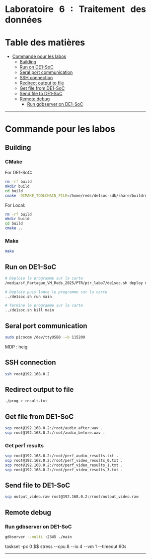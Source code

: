 <div align="justify" style="margin-right:25px;margin-left:25px">

# Laboratoire 6 : Traitement des données <!-- omit in toc -->

# Table des matières <!-- omit in toc -->

- [Commande pour les labos](#commande-pour-les-labos)
  - [Building](#building)
  - [Run on DE1-SoC](#run-on-de1-soc)
  - [Seral port communication](#seral-port-communication)
  - [SSH connection](#ssh-connection)
  - [Redirect output to file](#redirect-output-to-file)
  - [Get file from DE1-SoC](#get-file-from-de1-soc)
  - [Send file to DE1-SoC](#send-file-to-de1-soc)
  - [Remote debug](#remote-debug)
    - [Run gdbserver on DE1-SoC](#run-gdbserver-on-de1-soc)

___

# Commande pour les labos

## Building

### CMake <!-- omit in toc -->

For DE1-SoC:

```bash
rm -rf build
mkdir build
cd build
cmake -DCMAKE_TOOLCHAIN_FILE=/home/reds/de1soc-sdk/share/buildroot/toolchainfile.cmake ..
```

For Local:

```bash
rm -rf build
mkdir build
cd build
cmake ..
```

### Make <!-- omit in toc -->

```bash
make
```

## Run on DE1-SoC

```bash
# Deploie le programme sur la carte
/media/sf_Partague_VM_Reds_2025/PTR/ptr_labo7/de1soc.sh deploy main

# Deploie puis lance le programme sur la carte
../de1soc.sh run main

# Termine le programme sur la carte
../de1soc.sh kill main
```

## Seral port communication

```bash
sudo picocom /dev/ttyUSB0 -−b 115200
```

MDP : heig

## SSH connection

```bash
ssh root@192.168.0.2
```

## Redirect output to file

```bash	
./prog > result.txt
```

## Get file from DE1-SoC

```bash
scp root@192.168.0.2:/root/audio_after.wav .
scp root@192.168.0.2:/root/audio_before.wav .
```

### Get perf results <!-- omit in toc -->

```bash
scp root@192.168.0.2:/root/perf_audio_results.txt .
scp root@192.168.0.2:/root/perf_video_results_0.txt .
scp root@192.168.0.2:/root/perf_video_results_1.txt .
scp root@192.168.0.2:/root/perf_video_results_3.txt .
```

## Send file to DE1-SoC

```bash
scp output_video.raw root@192.168.0.2:/root/output_video.raw
```

## Remote debug

### Run gdbserver on DE1-SoC

```bash
gdbserver --multi :2345 ./main
```

taskset -pc 0 $$
stress --cpu 8 --io 4 --vm 1 --timeout 60s

___


</div>
